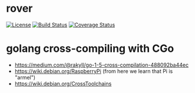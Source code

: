 # rover

[![License](http://img.shields.io/:license-mit-blue.svg)](http://doge.mit-license.org)
[![Build Status](https://travis-ci.org/dasfoo/rover.svg?branch=master)](https://travis-ci.org/dasfoo/rover)
[![Coverage Status](https://coveralls.io/repos/dasfoo/rover/badge.svg?branch=master&service=github)](https://coveralls.io/github/dasfoo/rover?branch=master)

# golang cross-compiling with CGo

* https://medium.com/@rakyll/go-1-5-cross-compilation-488092ba44ec
* https://wiki.debian.org/RaspberryPi (from here we learn that Pi is "armel")
* https://wiki.debian.org/CrossToolchains
